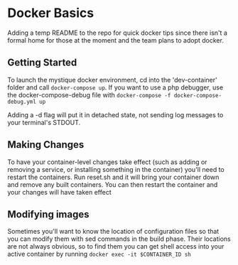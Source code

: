 # Docker Basics

Adding a temp README to the repo for quick docker tips since there isn't a formal home for those at the moment and the team plans to adopt docker.

## Getting Started
To launch the mystique docker environment, cd into the 'dev-container' folder and call ```docker-compose up```.
If you want to use a php debugger, use the docker-compose-debug file with ```docker-compose -f docker-compose-debug.yml up```

Adding a -d flag will put it in detached state, not sending log messages to your terminal's STDOUT.

## Making Changes
To have your container-level changes take effect (such as adding or removing a service, or installing something in the container) you'll need to restart the containers.
Run reset.sh and it will bring your container down and remove any built containers. You can then restart the container and your changes will have taken effect


## Modifying images
Sometimes you'll want to know the location of configuration files so that you can modify them with sed commands in the build phase. Their locations are not always obvious, so to find them you can get shell access into your active container by running
```docker exec -it $CONTAINER_ID sh```

  

  